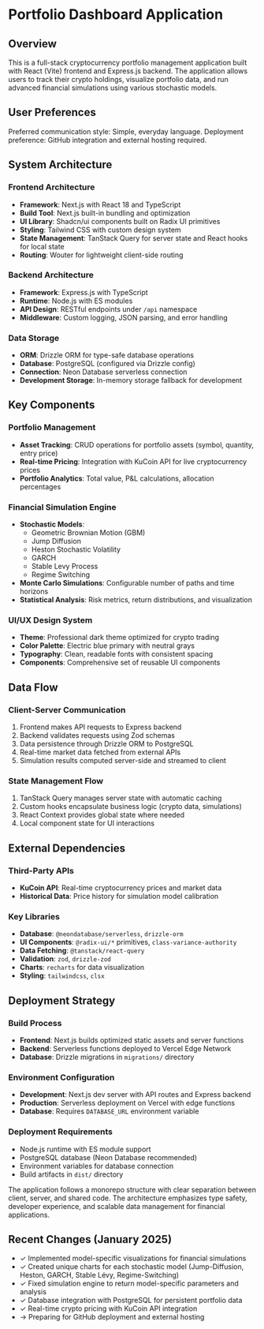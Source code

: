 # Portfolio Dashboard Application

## Overview
This is a full-stack cryptocurrency portfolio management application built with React (Vite) frontend and Express.js backend. The application allows users to track their crypto holdings, visualize portfolio data, and run advanced financial simulations using various stochastic models.

## User Preferences
Preferred communication style: Simple, everyday language.
Deployment preference: GitHub integration and external hosting required.

## System Architecture

### Frontend Architecture
- **Framework**: Next.js with React 18 and TypeScript
- **Build Tool**: Next.js built-in bundling and optimization
- **UI Library**: Shadcn/ui components built on Radix UI primitives
- **Styling**: Tailwind CSS with custom design system
- **State Management**: TanStack Query for server state and React hooks for local state
- **Routing**: Wouter for lightweight client-side routing

### Backend Architecture
- **Framework**: Express.js with TypeScript
- **Runtime**: Node.js with ES modules
- **API Design**: RESTful endpoints under `/api` namespace
- **Middleware**: Custom logging, JSON parsing, and error handling

### Data Storage
- **ORM**: Drizzle ORM for type-safe database operations
- **Database**: PostgreSQL (configured via Drizzle config)
- **Connection**: Neon Database serverless connection
- **Development Storage**: In-memory storage fallback for development

## Key Components

### Portfolio Management
- **Asset Tracking**: CRUD operations for portfolio assets (symbol, quantity, entry price)
- **Real-time Pricing**: Integration with KuCoin API for live cryptocurrency prices
- **Portfolio Analytics**: Total value, P&L calculations, allocation percentages

### Financial Simulation Engine
- **Stochastic Models**: 
  - Geometric Brownian Motion (GBM)
  - Jump Diffusion
  - Heston Stochastic Volatility
  - GARCH
  - Stable Levy Process
  - Regime Switching
- **Monte Carlo Simulations**: Configurable number of paths and time horizons
- **Statistical Analysis**: Risk metrics, return distributions, and visualization

### UI/UX Design System
- **Theme**: Professional dark theme optimized for crypto trading
- **Color Palette**: Electric blue primary with neutral grays
- **Typography**: Clean, readable fonts with consistent spacing
- **Components**: Comprehensive set of reusable UI components

## Data Flow

### Client-Server Communication
1. Frontend makes API requests to Express backend
2. Backend validates requests using Zod schemas
3. Data persistence through Drizzle ORM to PostgreSQL
4. Real-time market data fetched from external APIs
5. Simulation results computed server-side and streamed to client

### State Management Flow
1. TanStack Query manages server state with automatic caching
2. Custom hooks encapsulate business logic (crypto data, simulations)
3. React Context provides global state where needed
4. Local component state for UI interactions

## External Dependencies

### Third-Party APIs
- **KuCoin API**: Real-time cryptocurrency prices and market data
- **Historical Data**: Price history for simulation model calibration

### Key Libraries
- **Database**: `@neondatabase/serverless`, `drizzle-orm`
- **UI Components**: `@radix-ui/*` primitives, `class-variance-authority`
- **Data Fetching**: `@tanstack/react-query`
- **Validation**: `zod`, `drizzle-zod`
- **Charts**: `recharts` for data visualization
- **Styling**: `tailwindcss`, `clsx`

## Deployment Strategy

### Build Process
- **Frontend**: Next.js builds optimized static assets and server functions
- **Backend**: Serverless functions deployed to Vercel Edge Network
- **Database**: Drizzle migrations in `migrations/` directory

### Environment Configuration
- **Development**: Next.js dev server with API routes and Express backend
- **Production**: Serverless deployment on Vercel with edge functions
- **Database**: Requires `DATABASE_URL` environment variable

### Deployment Requirements
- Node.js runtime with ES module support
- PostgreSQL database (Neon Database recommended)
- Environment variables for database connection
- Build artifacts in `dist/` directory

The application follows a monorepo structure with clear separation between client, server, and shared code. The architecture emphasizes type safety, developer experience, and scalable data management for financial applications.

## Recent Changes (January 2025)
- ✓ Implemented model-specific visualizations for financial simulations
- ✓ Created unique charts for each stochastic model (Jump-Diffusion, Heston, GARCH, Stable Lévy, Regime-Switching)
- ✓ Fixed simulation engine to return model-specific parameters and analysis
- ✓ Database integration with PostgreSQL for persistent portfolio data
- ✓ Real-time crypto pricing with KuCoin API integration
- → Preparing for GitHub deployment and external hosting